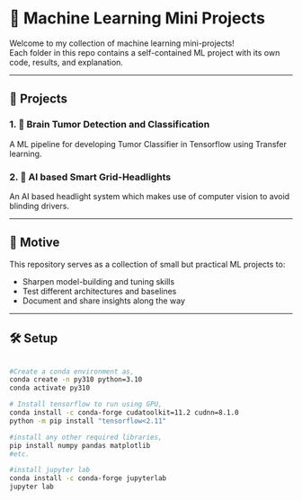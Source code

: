 # 🤖 Machine Learning Mini Projects

Welcome to my collection of machine learning mini-projects!  
Each folder in this repo contains a self-contained ML project with its own code, results, and explanation.

---

## 📂 Projects

### 1. 🧠 Brain Tumor Detection and Classification
A ML pipeline for developing Tumor Classifier in Tensorflow using Transfer learning.

### 2. 🚗 AI based Smart Grid-Headlights
An AI based headlight system which makes use of computer vision to avoid blinding drivers.

---

## 📌 Motive

This repository serves as a collection of small but practical ML projects to:
- Sharpen model-building and tuning skills
- Test different architectures and baselines
- Document and share insights along the way

---

## 🛠️ Setup

```bash

#Create a conda environment as,
conda create -n py310 python=3.10
conda activate py310

# Install tensorflow to run using GPU,
conda install -c conda-forge cudatoolkit=11.2 cudnn=8.1.0
python -m pip install "tensorflow<2.11"

#install any other required libraries,
pip install numpy pandas matplotlib
#etc.

#install jupyter lab
conda install -c conda-forge jupyterlab
jupyter lab


